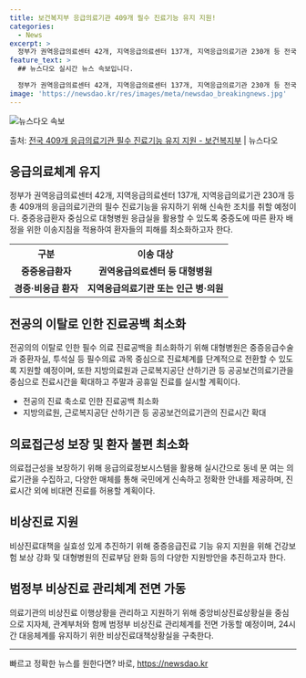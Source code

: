 ```yaml
---
title: 보건복지부 응급의료기관 409개 필수 진료기능 유지 지원!
categories:
  - News
excerpt: >
  정부가 권역응급의료센터 42개, 지역응급의료센터 137개, 지역응급의료기관 230개 등 전국 409개 응급의…
feature_text: >
  ## 뉴스다오 실시간 뉴스 속보입니다.

  정부가 권역응급의료센터 42개, 지역응급의료센터 137개, 지역응급의료기관 230개 등 전국 409개 응급의…
image: 'https://newsdao.kr/res/images/meta/newsdao_breakingnews.jpg'
---
```


![뉴스다오 속보](https://newsdao.kr/res/images/meta/newsdao_breakingnews.jpg)

<p>출처: <a href="https://newsdao.kr/3170" rel="dofollow">전국 409개 응급의료기관 필수 진료기능 유지 지원 - 보건복지부</a> | 뉴스다오</p>

<h2 data-ke-size="size26">응급의료체계 유지</h2>
<p data-ke-size="size16">정부가 권역응급의료센터 42개, 지역응급의료센터 137개, 지역응급의료기관 230개 등 총 409개의 응급의료기관의 필수 진료기능을 유지하기 위해 신속한 조치를 취할 예정이다. 중증응급환자 중심으로 대형병원 응급실을 활용할 수 있도록 중증도에 따른 환자 배정을 위한 이송지침을 적용하여 환자들의 피해를 최소화하고자 한다.</p>
<table>
  <tr>
    <th>구분</th>
    <th>이송 대상</th>
  </tr>
  <tr>
    <td style="text-align: center; height: 17px;"><b>중증응급환자</b></td>
    <td style="text-align: center; height: 17px;"><b>권역응급의료센터 등 대형병원</b></td>
  </tr>
  <tr>
    <td style="text-align: center; height: 17px;"><b>경증·비응급 환자</b></td>
    <td style="text-align: center; height: 17px;"><b>지역응급의료기관 또는 인근 병·의원</b></td>
  </tr>
</table>

<h2 data-ke-size="size26">전공의 이탈로 인한 진료공백 최소화</h2>
<p data-ke-size="size16">전공의의 이탈로 인한 필수 의료 진료공백을 최소화하기 위해 대형병원은 중증응급수술과 중환자실, 투석실 등 필수의료 과목 중심으로 진료체계를 단계적으로 전환할 수 있도록 지원할 예정이며, 또한 지방의료원과 근로복지공단 산하기관 등 공공보건의료기관을 중심으로 진료시간을 확대하고 주말과 공휴일 진료를 실시할 계획이다.</p>
<ul>
  <li>전공의 진료 축소로 인한 진료공백 최소화</li>
  <li>지방의료원, 근로복지공단 산하기관 등 공공보건의료기관의 진료시간 확대</li>
</ul>

<h2 data-ke-size="size26">의료접근성 보장 및 환자 불편 최소화</h2>
<p data-ke-size="size16">의료접근성을 보장하기 위해 응급의료정보시스템을 활용해 실시간으로 동네 문 여는 의료기관을 수집하고, 다양한 매체를 통해 국민에게 신속하고 정확한 안내를 제공하며, 진료시간 외에 비대면 진료를 허용할 계획이다.</p>

<h2 data-ke-size="size26">비상진료 지원</h2>
<p data-ke-size="size16">비상진료대책을 실효성 있게 추진하기 위해 중증응급진료 기능 유지 지원을 위해 건강보험 보상 강화 및 대형병원의 진료부담 완화 등의 다양한 지원방안을 추진하고자 한다.</p>

<h2 data-ke-size="size26">범정부 비상진료 관리체계 전면 가동</h2>
<p data-ke-size="size16">의료기관의 비상진료 이행상황을 관리하고 지원하기 위해 중앙비상진료상황실을 중심으로 지자체, 관계부처와 함께 범정부 비상진료 관리체계를 전면 가동할 예정이며, 24시간 대응체계를 유지하기 위한 비상진료대책상황실을 구축한다.</p>
<hr> 

빠르고 정확한 뉴스를 원한다면? 바로, <a href="https://newsdao.kr" rel="dofollow">https://newsdao.kr</a>


